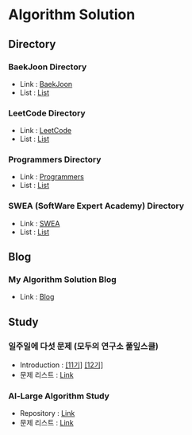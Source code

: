 # Algorithm Solution

## Directory
### BaekJoon Directory
- Link : [BaekJoon](https://www.acmicpc.net/)
- List : [List]()

### LeetCode Directory
- Link : [LeetCode](https://leetcode.com/)
- List : [List](https://github.com/SubAkBa/Algorithm_Solution/tree/master/LeetCode)

### Programmers Directory
- Link : [Programmers](https://programmers.co.kr/learn/challenges)
- List : [List](https://github.com/SubAkBa/Algorithm_Solution/tree/master/Programmers)

### SWEA (SoftWare Expert Academy) Directory
- Link : [SWEA](https://swexpertacademy.com/main/main.do)
- List : [List](https://github.com/SubAkBa/Algorithm_Solution/tree/master/SWEA)
  
## Blog
### My Algorithm Solution Blog
- Link : [Blog](https://soobarkbar.tistory.com/category/Algorithm)
  
## Study
### 일주일에 다섯 문제 (모두의 연구소 풀잎스쿨)
- Introduction : [[11기]](https://home.modulabs.co.kr/product/a-week-five-questions/) [[12기]](https://home.modulabs.co.kr/product/%EC%9D%BC%EC%A3%BC%EC%9D%BC%EC%97%90-%EB%8B%A4%EC%84%AF-%EB%AC%B8%EC%A0%9C/)
- 문제 리스트 : [Link](https://docs.google.com/spreadsheets/d/1u5rXhoHpvc1IjI2aonndvyEzTkJ8JN2Jitiie2vDkPw/edit#gid=0)

### Al-Large Algorithm Study
- Repository : [Link](https://github.com/al-large)
- 문제 리스트 : [Link](https://docs.google.com/spreadsheets/d/19qrkHvZPDxogTZF9mLFWQMc1VffeZZVPJmt0PDksNCU/edit#gid=0)
